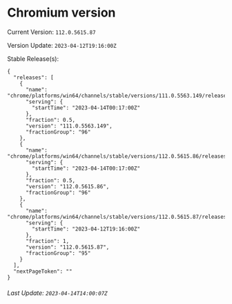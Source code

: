 # Chromium version

Current Version: `112.0.5615.87`

Version Update: `2023-04-12T19:16:00Z`

Stable Release(s):
```
{
  "releases": [
    {
      "name": "chrome/platforms/win64/channels/stable/versions/111.0.5563.149/releases/1681431420",
      "serving": {
        "startTime": "2023-04-14T00:17:00Z"
      },
      "fraction": 0.5,
      "version": "111.0.5563.149",
      "fractionGroup": "96"
    },
    {
      "name": "chrome/platforms/win64/channels/stable/versions/112.0.5615.86/releases/1681431420",
      "serving": {
        "startTime": "2023-04-14T00:17:00Z"
      },
      "fraction": 0.5,
      "version": "112.0.5615.86",
      "fractionGroup": "96"
    },
    {
      "name": "chrome/platforms/win64/channels/stable/versions/112.0.5615.87/releases/1681326960",
      "serving": {
        "startTime": "2023-04-12T19:16:00Z"
      },
      "fraction": 1,
      "version": "112.0.5615.87",
      "fractionGroup": "95"
    }
  ],
  "nextPageToken": ""
}
```

###### Last Update: `2023-04-14T14:00:07Z`
        